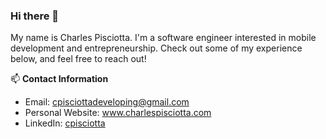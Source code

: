 ### Hi there 👋

My name is Charles Pisciotta. I'm a software engineer interested in mobile development and entrepreneurship. Check out some of my experience below, and feel free to reach out!

📫 **Contact Information**
- Email: cpisciottadeveloping@gmail.com
- Personal Website: <a href="https://www.charlespisciotta.com/" target="_blank">www.charlespisciotta.com</a>
- LinkedIn: <a href="https://www.linkedin.com/in/charlespisciotta/" target="_blank">cpisciotta</a>
